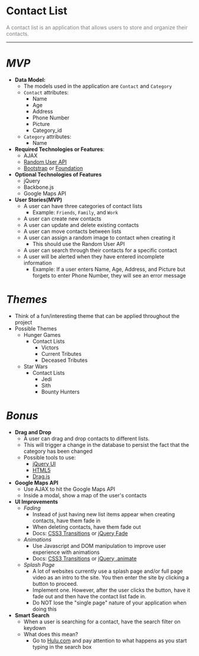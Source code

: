 # Contact List

<span style="color:gray">A contact list is an application that allows users to store and organize their contacts.</span>

---

# *MVP*

- **Data Model:**
  - The models used in the application are `Contact` and `Category`
  - `Contact` attributes:
    - Name
    - Age
    - Address
    - Phone Number
    - Picture
    - Category_id
  - `Category` attributes:
    - Name
- **Required Technologies or Features**:
  - AJAX
  - [Random User API](http://randomuser.me/)
  - [Bootstrap](http://getbootstrap.com/) or [Foundation](http://foundation.zurb.com/)
- **Optional Technologies of Features**
  - jQuery
  - Backbone.js
  - Google Maps API
- **User Stories(MVP)**
  - A user can have three categories of contact lists
    - Example: `Friends`, `Family`, and `Work`
  - A user can create new contacts
  - A user can update and delete existing contacts
  - A user can move contacts between lists
  - A user can assign a random image to contact when creating it
    - This should use the Random User API
  - A user can search through their contacts for a specific contact
  - A user will be alerted when they have entered incomplete information
    - Example: If a user enters Name, Age, Address, and Picture but forgets to enter Phone Number, they will see an error message

# *Themes*
- Think of a fun/interesting theme that can be applied throughout the project
- Possible Themes
  - Hunger Games
    - Contact Lists
      - Victors
      - Current Tributes
      - Deceased Tributes
  - Star Wars
    - Contact Lists
      - Jedi
      - Sith
      - Bounty Hunters

# *Bonus*
- **Drag and Drop**
  - A user can drag and drop contacts to different lists.
  - This will trigger a change in the database to persist the fact that the category has been changed
  - Possible tools to use:
    - [jQuery UI](http://jqueryui.com/)
    - [HTML5](http://blog.teamtreehouse.com/implementing-native-drag-and-drop)
    - [Drag.js](http://alogicalparadox.com/drag.js/)
- **Google Maps API**
  - Use AJAX to hit the Google Maps API
  - Inside a modal, show a map of the user's contacts
- **UI Improvements**
  - *Fading*
    - Instead of just having new list items appear when creating contacts, have them fade in
    - When deleting contacts, have them fade out
    - Docs: [CSS3 Transitions](https://developer.mozilla.org/en-US/docs/Web/Guide/CSS/Using_CSS_transitions) or [jQuery Fade](http://api.jquery.com/category/effects/fading/)
  - *Animations*
    - Use Javascript and DOM manipulation to improve user experience with animations
    - Docs: [CSS3 Transitions](https://developer.mozilla.org/en-US/docs/Web/Guide/CSS/Using_CSS_transitions) or [jQuery .animate](http://api.jquery.com/animate/)
  - *Splash Page*
    - A lot of websites currently use a splash page and/or full page video as an intro to the site. You then enter the site by clicking a button to proceed.
    - Implement one. However, after the user clicks the button, have it fade out and then have the contact list fade in.
    - Do NOT lose the "single page" nature of your application when doing this
- **Smart Search**
  - When a user is searching for a contact, have the search filter on keydown
  - What does this mean?
    - Go to [Hulu.com](http://www.hulu.com/) and pay attention to what happens as you start typing in the search box
